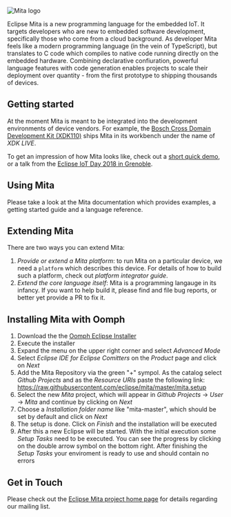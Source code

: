 ![Mita logo](website/site/content/logo.png)

Eclipse Mita is a new programming language for the embedded IoT.
It targets developers who are new to embedded software development, specifically those who come from a cloud background.
As developer Mita feels like a modern programming language (in the vein of TypeScript), but translates to C code which compiles to native code running directly on the embedded hardware.
Combining declarative confiuration, powerful language features with code generation enables projects to scale their deployment over quantity - from the first prototype to shipping thousands of devices.

## Getting started
At the moment Mita is meant to be integrated into the development environments of device vendors.
For example, the [Bosch Cross Domain Development Kit (XDK110)](http://xdk.io) ships Mita in its workbench under the name of _XDK LIVE_.

To get an impression of how Mita looks like, check out a [short quick demo](https://www.youtube.com/watch?v=Iv68Yc3u7i4), or a talk from the [Eclipse IoT Day 2018 in Grenoble](https://gricad.univ-grenoble-alpes.fr/video/eclipse-pax-new-programming-language-embedded-iot).

## Using Mita
Please take a look at the Mita documentation which provides examples, a getting started guide and a language reference.

## Extending Mita
There are two ways you can extend Mita:

1. _Provide or extend a Mita platform_: to run Mita on a particular device, we need a `platform` which describes this device. For details of how to build such a platform, check out _platform integrator guide_.
2. _Extend the core language itself_: Mita is a programming langauge in its infancy. If you want to help build it, please find and file bug reports, or better yet provide a PR to fix it.

## Installing Mita with Oomph
1. Download the the <a href="https://wiki.eclipse.org/Eclipse_Oomph_Installer" target="_blank">Oomph Eclipse Installer</a>
2. Execute the installer
3. Expand the menu on the upper right corner and select *Advanced Mode*
4. Select *Eclipse IDE for Eclipse Comitters* on the *Product* page and click on *Next*
5. Add the Mita Repository via the green "+" sympol. As the catalog select *Github Projects* and as the *Resource URIs* paste the following link: https://raw.githubusercontent.com/eclipse/mita/master/mita.setup
6. Select the new *Mita* project, which will appear in *Github Projects* -> *User* -> *Mita* and continue by clicking on *Next*
7. Choose a *Installation folder name* like "mita-master", which should be set by default and click on *Next*
8. The setup is done. Click on *Finish* and the installation will be executed
9. After this a new Eclipse will be started. With the initial execution some *Setup Tasks* need to be executed. You can see the progress by clicking on the double arrow symbol on the bottom right. After finishing the *Setup Tasks* your enviroment is ready to use and should contain no errors

## Get in Touch
Please check out the [Eclipse Mita project home page](https://www.eclipse.org/mita) for details regarding our mailing list.
